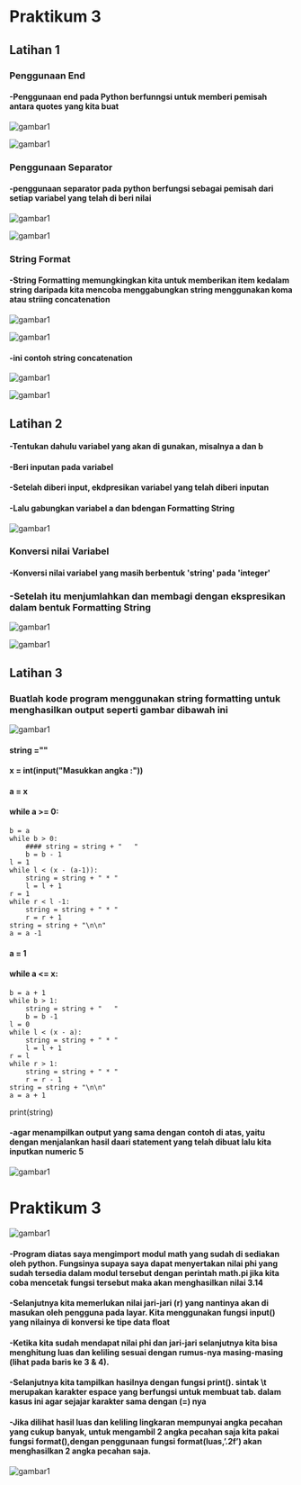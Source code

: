 # Praktikum 3

## Latihan 1

### Penggunaan End

#### -Penggunaan end pada Python berfunngsi untuk memberi pemisah antara quotes yang kita buat

![gambar1](gambar/file1.png)

![gambar1](gambar/file1(1).png)

### Penggunaan Separator

#### -penggunaan separator pada python berfungsi sebagai pemisah dari setiap variabel yang telah di beri nilai

![gambar1](gambar/file2.png)

![gambar1](gambar/file2(1).png)

### String Format

#### -String Formatting memungkingkan kita untuk memberikan item kedalam string daripada kita mencoba menggabungkan string menggunakan koma atau striing concatenation

![gambar1](gambar/file3.png)

![gambar1](gambar/file3(1).png)

#### -ini contoh string concatenation

![gambar1](gambar/file4.png)

![gambar1](gambar/file4(1).png)

## Latihan 2

#### -Tentukan dahulu variabel yang akan di gunakan, misalnya a dan b

#### -Beri inputan pada variabel 

#### -Setelah diberi input, ekdpresikan variabel yang telah diberi inputan 

#### -Lalu gabungkan variabel a dan bdengan  Formatting String

![gambar1](gambar/file5.png)

### Konversi nilai Variabel 

#### -Konversi nilai variabel yang masih berbentuk 'string' pada 'integer'

### -Setelah itu menjumlahkan dan membagi dengan ekspresikan dalam bentuk Formatting String

![gambar1](gambar/file6.png)

![gambar1](gambar/file6(1).png)

## Latihan 3

### Buatlah kode program menggunakan string formatting untuk menghasilkan output seperti gambar dibawah ini

![gambar1](gambar/file7.png)

 #### string =""
 #### x = int(input("Masukkan angka :"))
 #### a = x
 #### while a >= 0:
    b = a
    while b > 0:
        #### string = string + "   "
        b = b - 1
    l = 1
    while l < (x - (a-1)):
        string = string + " * "
        l = l + 1
    r = 1
    while r < l -1:
        string = string + " * "
        r = r + 1
    string = string + "\n\n"
    a = a -1
 #### a = 1
 #### while a <= x:
    b = a + 1
    while b > 1:
        string = string + "   "
        b = b -1
    l = 0
    while l < (x - a):
        string = string + " * "
        l = l + 1
    r = l
    while r > 1:
        string = string + " * "
        r = r - 1
    string = string + "\n\n"
    a = a + 1
print(string)

#### -agar menampilkan output yang sama dengan contoh di atas, yaitu dengan menjalankan hasil daari statement yang telah dibuat lalu kita inputkan numeric 5

![gambar1](gambar/file8.png)

# Praktikum 3

![gambar1](gambar/file9.png)

#### -Program diatas saya mengimport modul math yang sudah di sediakan oleh python. Fungsinya supaya saya dapat menyertakan nilai phi yang sudah tersedia dalam modul tersebut dengan perintah math.pi jika kita coba mencetak fungsi tersebut maka akan menghasilkan nilai 3.14

#### -Selanjutnya kita memerlukan nilai jari-jari (r) yang nantinya akan di masukan oleh pengguna pada layar. Kita menggunakan fungsi input() yang nilainya di konversi ke tipe data float 

#### -Ketika kita sudah mendapat nilai phi dan jari-jari selanjutnya kita bisa menghitung luas dan keliling sesuai dengan rumus-nya masing-masing (lihat pada baris ke 3 & 4).

#### -Selanjutnya kita tampilkan hasilnya dengan fungsi print(). sintak \t merupakan karakter espace yang berfungsi untuk membuat tab. dalam kasus ini agar sejajar karakter sama dengan (=) nya

#### -Jika dilihat hasil luas dan keliling lingkaran mempunyai angka pecahan yang cukup banyak, untuk mengambil 2 angka pecahan saja kita pakai fungsi format(),dengan penggunaan fungsi format(luas,’.2f’) akan menghasilkan 2 angka pecahan saja.

![gambar1](gambar/file10.png)

